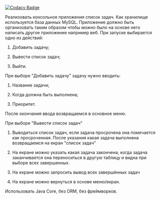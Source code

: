 [![Codacy Badge](https://api.codacy.com/project/badge/Grade/849f9b4bca68438b8c6f0db166f1fc20)](https://www.codacy.com/app/adam1983/TaskManager?utm_source=github.com&amp;utm_medium=referral&amp;utm_content=Adam03179/TaskManager&amp;utm_campaign=Badge_Grade)


Реализовать консольное приложения список задач.
Как хранилище используется база данных MySQL.
Приложение должно быть организовать таким образом чтобы можно было на основе него написать другое приложение например веб.
При запуске выбирается одно из действий:

1) Добавить задачу;

2) Вывести список задач;

3) Выйти.


При выборе "Добавить задачу" задачу нужно вводить:

1) Название задачи;

2) Когда должна быть выполнена;

3) Приоритет.

После окончания ввода возвращаемся в основное меню.


При выборе "Вывести список задач" 

1) Выводиться список задач, если задача просрочена она помечается как просроченная. После указания какая задача выполнена возвращаемся на екран "список задач"

2) На екране можно указать какая задача закончена, когда задача заканчивается она переноситься в другую таблицу и видна при выборе всех завершенных.

3) На екране можно  запросить вывод всех завершённых задач
4) На екране можно  вернуться в основе меню/екран.

Использовать Java Core, без ORM, без фреймворков. 


